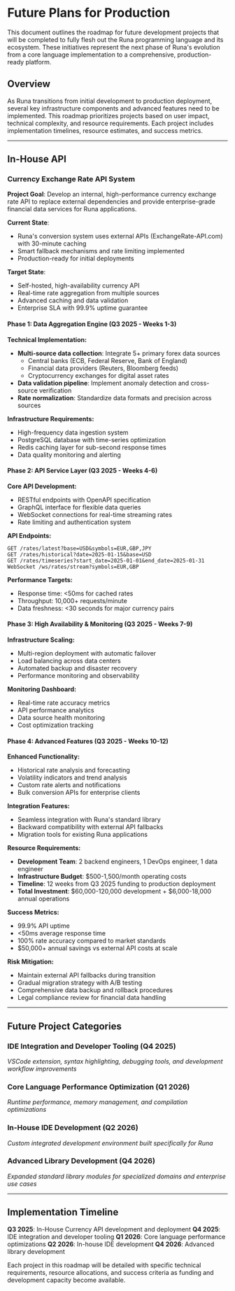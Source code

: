 # Future Plans for Production

This document outlines the roadmap for future development projects that will be completed to fully flesh out the Runa programming language and its ecosystem. These initiatives represent the next phase of Runa's evolution from a core language implementation to a comprehensive, production-ready platform.

## Overview

As Runa transitions from initial development to production deployment, several key infrastructure components and advanced features need to be implemented. This roadmap prioritizes projects based on user impact, technical complexity, and resource requirements. Each project includes implementation timelines, resource estimates, and success metrics.

---

## In-House API

### Currency Exchange Rate API System

**Project Goal**: Develop an internal, high-performance currency exchange rate API to replace external dependencies and provide enterprise-grade financial data services for Runa applications.

**Current State**: 
- Runa's conversion system uses external APIs (ExchangeRate-API.com) with 30-minute caching
- Smart fallback mechanisms and rate limiting implemented
- Production-ready for initial deployments

**Target State**:
- Self-hosted, high-availability currency API
- Real-time rate aggregation from multiple sources
- Advanced caching and data validation
- Enterprise SLA with 99.9% uptime guarantee

#### Phase 1: Data Aggregation Engine (Q3 2025 - Weeks 1-3)
**Technical Implementation:**
- **Multi-source data collection**: Integrate 5+ primary forex data sources
  - Central banks (ECB, Federal Reserve, Bank of England)
  - Financial data providers (Reuters, Bloomberg feeds)
  - Cryptocurrency exchanges for digital asset rates
- **Data validation pipeline**: Implement anomaly detection and cross-source verification
- **Rate normalization**: Standardize data formats and precision across sources

**Infrastructure Requirements:**
- High-frequency data ingestion system
- PostgreSQL database with time-series optimization
- Redis caching layer for sub-second response times
- Data quality monitoring and alerting

#### Phase 2: API Service Layer (Q3 2025 - Weeks 4-6)
**Core API Development:**
- RESTful endpoints with OpenAPI specification
- GraphQL interface for flexible data queries
- WebSocket connections for real-time streaming rates
- Rate limiting and authentication system

**API Endpoints:**
```
GET /rates/latest?base=USD&symbols=EUR,GBP,JPY
GET /rates/historical?date=2025-01-15&base=USD
GET /rates/timeseries?start_date=2025-01-01&end_date=2025-01-31
WebSocket /ws/rates/stream?symbols=EUR,GBP
```

**Performance Targets:**
- Response time: <50ms for cached rates
- Throughput: 10,000+ requests/minute
- Data freshness: <30 seconds for major currency pairs

#### Phase 3: High Availability & Monitoring (Q3 2025 - Weeks 7-9)
**Infrastructure Scaling:**
- Multi-region deployment with automatic failover
- Load balancing across data centers
- Automated backup and disaster recovery
- Performance monitoring and observability

**Monitoring Dashboard:**
- Real-time rate accuracy metrics
- API performance analytics
- Data source health monitoring
- Cost optimization tracking

#### Phase 4: Advanced Features (Q3 2025 - Weeks 10-12)
**Enhanced Functionality:**
- Historical rate analysis and forecasting
- Volatility indicators and trend analysis
- Custom rate alerts and notifications
- Bulk conversion APIs for enterprise clients

**Integration Features:**
- Seamless integration with Runa's standard library
- Backward compatibility with external API fallbacks
- Migration tools for existing Runa applications

**Resource Requirements:**
- **Development Team**: 2 backend engineers, 1 DevOps engineer, 1 data engineer
- **Infrastructure Budget**: $500-1,500/month operating costs
- **Timeline**: 12 weeks from Q3 2025 funding to production deployment
- **Total Investment**: $60,000-120,000 development + $6,000-18,000 annual operations

**Success Metrics:**
- 99.9% API uptime
- <50ms average response time
- 100% rate accuracy compared to market standards
- $50,000+ annual savings vs external API costs at scale

**Risk Mitigation:**
- Maintain external API fallbacks during transition
- Gradual migration strategy with A/B testing
- Comprehensive data backup and rollback procedures
- Legal compliance review for financial data handling

---

## Future Project Categories

### IDE Integration and Developer Tooling (Q4 2025)
*VSCode extension, syntax highlighting, debugging tools, and development workflow improvements*

### Core Language Performance Optimization (Q1 2026)
*Runtime performance, memory management, and compilation optimizations*

### In-House IDE Development (Q2 2026)
*Custom integrated development environment built specifically for Runa*

### Advanced Library Development (Q4 2026)
*Expanded standard library modules for specialized domains and enterprise use cases*

---

## Implementation Timeline

**Q3 2025**: In-House Currency API development and deployment
**Q4 2025**: IDE integration and developer tooling
**Q1 2026**: Core language performance optimizations
**Q2 2026**: In-house IDE development
**Q4 2026**: Advanced library development

Each project in this roadmap will be detailed with specific technical requirements, resource allocations, and success criteria as funding and development capacity become available.